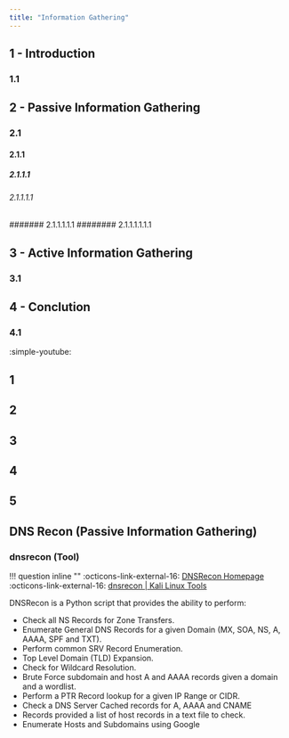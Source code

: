 ```yaml
---
title: "Information Gathering"
---
```


## 1 - Introduction
### 1.1
## 2 - Passive Information Gathering
### 2.1
#### 2.1.1
##### 2.1.1.1
###### 2.1.1.1.1
####### 2.1.1.1.1.1
######## 2.1.1.1.1.1.1
## 3 - Active Information Gathering
### 3.1
## 4 - Conclution
### 4.1


:simple-youtube:

## 1
## 2
## 3
## 4
## 5

## DNS Recon (Passive Information Gathering)

### dnsrecon (Tool)
!!! question inline ""
    :octicons-link-external-16: [DNSRecon Homepage](https://github.com/darkoperator/dnsrecon)  
    :octicons-link-external-16: [dnsrecon | Kali Linux Tools](https://www.kali.org/tools/dnsrecon/)

DNSRecon is a Python script that provides the ability to perform:

- Check all NS Records for Zone Transfers.
- Enumerate General DNS Records for a given Domain (MX, SOA, NS, A, AAAA, SPF and TXT).
- Perform common SRV Record Enumeration.
- Top Level Domain (TLD) Expansion.
- Check for Wildcard Resolution.
- Brute Force subdomain and host A and AAAA records given a domain and a wordlist.
- Perform a PTR Record lookup for a given IP Range or CIDR.
- Check a DNS Server Cached records for A, AAAA and CNAME
- Records provided a list of host records in a text file to check.
- Enumerate Hosts and Subdomains using Google
